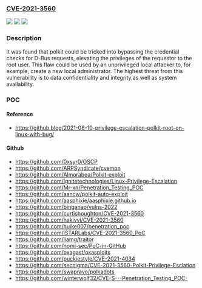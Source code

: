 ### [CVE-2021-3560](https://cve.mitre.org/cgi-bin/cvename.cgi?name=CVE-2021-3560)
![](https://img.shields.io/static/v1?label=Product&message=polkit&color=blue)
![](https://img.shields.io/static/v1?label=Version&message=n%2Fa&color=blue)
![](https://img.shields.io/static/v1?label=Vulnerability&message=CWE-863&color=brighgreen)

### Description

It was found that polkit could be tricked into bypassing the credential checks for D-Bus requests, elevating the privileges of the requestor to the root user. This flaw could be used by an unprivileged local attacker to, for example, create a new local administrator. The highest threat from this vulnerability is to data confidentiality and integrity as well as system availability.

### POC

#### Reference
- https://github.blog/2021-06-10-privilege-escalation-polkit-root-on-linux-with-bug/

#### Github
- https://github.com/0xsyr0/OSCP
- https://github.com/ARPSyndicate/cvemon
- https://github.com/Almorabea/Polkit-exploit
- https://github.com/Ignitetechnologies/Linux-Privilege-Escalation
- https://github.com/Mr-xn/Penetration_Testing_POC
- https://github.com/aancw/polkit-auto-exploit
- https://github.com/aasphixie/aasphixie.github.io
- https://github.com/binganao/vulns-2022
- https://github.com/curtishoughton/CVE-2021-3560
- https://github.com/hakivvi/CVE-2021-3560
- https://github.com/huike007/penetration_poc
- https://github.com/iSTARLabs/CVE-2021-3560_PoC
- https://github.com/liamg/traitor
- https://github.com/nomi-sec/PoC-in-GitHub
- https://github.com/oxagast/oxasploits
- https://github.com/puckiestyle/CVE-2021-4034
- https://github.com/secnigma/CVE-2021-3560-Polkit-Privilege-Esclation
- https://github.com/swapravo/polkadots
- https://github.com/winterwolf32/CVE-S---Penetration_Testing_POC-

